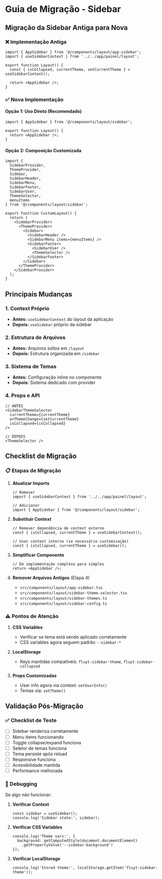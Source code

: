 # Guia de Migração - Sidebar

## Migração da Sidebar Antiga para Nova

### ❌ Implementação Antiga
```tsx
import { AppSidebar } from '@/components/layout/app-sidebar';
import { useSidebarContext } from '../../app/painel/layout';

export function Layout() {
  const { isCollapsed, currentTheme, setCurrentTheme } = useSidebarContext();
  
  return <AppSidebar />;
}
```

### ✅ Nova Implementação

#### Opção 1: Uso Direto (Recomendado)
```tsx
import { AppSidebar } from '@/components/layout/sidebar';

export function Layout() {
  return <AppSidebar />;
}
```

#### Opção 2: Composição Customizada
```tsx
import { 
  SidebarProvider,
  ThemeProvider,
  Sidebar,
  SidebarHeader,
  SidebarMenu,
  SidebarFooter,
  SidebarUser,
  ThemeSelector,
  menuItems
} from '@/components/layout/sidebar';

export function CustomLayout() {
  return (
    <SidebarProvider>
      <ThemeProvider>
        <Sidebar>
          <SidebarHeader />
          <SidebarMenu items={menuItems} />
          <SidebarFooter>
            <SidebarUser />
            <ThemeSelector />
          </SidebarFooter>
        </Sidebar>
      </ThemeProvider>
    </SidebarProvider>
  );
}
```

## Principais Mudanças

### 1. Context Próprio
- **Antes:** `useSidebarContext` do layout da aplicação
- **Depois:** `useSidebar` próprio da sidebar

### 2. Estrutura de Arquivos
- **Antes:** Arquivos soltos em `/layout`
- **Depois:** Estrutura organizada em `/sidebar`

### 3. Sistema de Temas
- **Antes:** Configuração inline no componente
- **Depois:** Sistema dedicado com provider

### 4. Props e API
```tsx
// ANTES
<SidebarThemeSelector 
  currentTheme={currentTheme} 
  onThemeChange={setCurrentTheme} 
  isCollapsed={isCollapsed}
/>

// DEPOIS
<ThemeSelector />
```

## Checklist de Migração

### 📋 Etapas de Migração

1. **Atualizar Imports**
   ```tsx
   // Remover
   import { useSidebarContext } from '../../app/painel/layout';
   
   // Adicionar
   import { AppSidebar } from '@/components/layout/sidebar';
   ```

2. **Substituir Context**
   ```tsx
   // Remover dependência de context externo
   const { isCollapsed, currentTheme } = useSidebarContext();
   
   // Usar context interno (se necessário customização)
   const { isCollapsed, currentTheme } = useSidebar();
   ```

3. **Simplificar Componente**
   ```tsx
   // De implementação complexa para simples
   return <AppSidebar />;
   ```

4. **Remover Arquivos Antigos** (Etapa 4)
   - `src/components/layout/app-sidebar.tsx`
   - `src/components/layout/sidebar-theme-selector.tsx`
   - `src/components/layout/sidebar-themes.ts`
   - `src/components/layout/sidebar-config.ts`

### ⚠️ Pontos de Atenção

1. **CSS Variables**
   - Verificar se tema está sendo aplicado corretamente
   - CSS variables agora seguem padrão `--sidebar-*`

2. **LocalStorage**
   - Keys mantidas compatíveis: `fluyt-sidebar-theme`, `fluyt-sidebar-collapsed`

3. **Props Customizadas**
   - User info agora via context: `setUserInfo()`
   - Temas via: `setTheme()`

## Validação Pós-Migração

### ✅ Checklist de Teste
- [ ] Sidebar renderiza corretamente
- [ ] Menu items funcionando
- [ ] Toggle collapse/expand funciona
- [ ] Seletor de temas funciona
- [ ] Tema persiste após reload
- [ ] Responsive funciona
- [ ] Acessibilidade mantida
- [ ] Performance melhorada

### 🔧 Debugging
Se algo não funcionar:

1. **Verificar Context**
   ```tsx
   const sidebar = useSidebar();
   console.log('Sidebar state:', sidebar);
   ```

2. **Verificar CSS Variables**
   ```tsx
   console.log('Theme vars:', {
     background: getComputedStyle(document.documentElement)
       .getPropertyValue('--sidebar-background')
   });
   ```

3. **Verificar LocalStorage**
   ```tsx
   console.log('Stored theme:', localStorage.getItem('fluyt-sidebar-theme'));
   ``` 